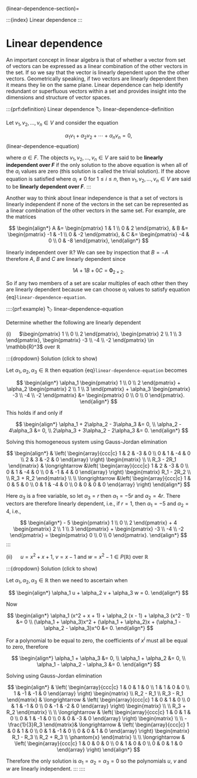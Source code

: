 (linear-dependence-section)=

:::{index} Linear dependence
:::

# Linear dependence

An important concept in linear algebra is that of whether a vector from set of vectors can be expressed as a linear combination of the other vectors in the set. If so we say that the vector is linearly dependent upon the the other vectors. Geometrically speaking, if two vectors are linearly dependent then it means they lie on the same plane. Linear dependence can help identify redundant or superfluous vectors within a set and provides insight into the dimensions and structure of vector spaces.

:::{prf:definition} Linear dependence
:label: linear-dependence-definition

Let $v_1, v_2, \ldots, v_n \in V$ and consider the equation

$$ \alpha_1 v_1 + \alpha_2 v_2 + \cdots + \alpha_n v_n = 0, $$(linear-dependence-equation)

where $\alpha \in F$. The objects $v_1, v_2, \ldots, v_n \in V$ are said to be **linearly independent over $F$** if the only solution to the above equation is when all of the $\alpha_i$ values are zero (this solution is called the trivial solution). If the above equation is satisfied where $\alpha_i \neq 0$ for $1 \leq i \leq n$, then $v_1, v_2, \ldots, v_n \in V$ are said to be **linearly dependent over $F$**.
:::

Another way to think about linear independence is that a set of vectors is linearly independent if none of the vectors in the set can be represented as a linear combination of the other vectors in the same set. For example, are the matrices

$$ \begin{align*}
    A &= \begin{pmatrix} 1 & 1 \\ 0 & 2 \end{pmatrix}, &
    B &= \begin{pmatrix} -1 & -1 \\ 0 & -2 \end{pmatrix}, &
    C &= \begin{pmatrix} -4 & 0 \\ 0 & -8 \end{pmatrix},
\end{align*} $$

linearly independent over $\mathbb{R}$? We can see by inspection that $B = -A$ therefore $A$, $B$ and $C$ are linearly dependent since

$$ 1A + 1B + 0C = \mathbf{0}_{2\times 2}. $$

So if any two members of a set are scalar multiples of each other then they are linearly dependent because we can choose $\alpha_i$ values to satisfy equation {eq}`linear-dependence-equation`.

::::{prf:example}
:label: linear-dependence-equation

Determine whether the following are linearly dependent

(i) &emsp; $\begin{pmatrix} 1 \\ 0 \\ 2 \end{pmatrix}, \begin{pmatrix} 2 \\ 1 \\ 3 \end{pmatrix}, \begin{pmatrix} -3 \\ -4 \\ -2 \end{pmatrix} \in \mathbb{R}^3$ over $\mathbb{R}$

:::{dropdown} Solution (click to show)

Let $\alpha_1, \alpha_2, \alpha_3 \in \mathbb{R}$ then equation {eq}`linear-dependence-equation` becomes

$$ \begin{align*}
    \alpha_1 \begin{pmatrix} 1 \\ 0 \\ 2 \end{pmatrix} + 
    \alpha_2 \begin{pmatrix} 2 \\ 1 \\ 3 \end{pmatrix} + 
    \alpha_3 \begin{pmatrix} -3 \\ -4 \\ -2 \end{pmatrix} &= 
    \begin{pmatrix} 0 \\ 0 \\ 0 \end{pmatrix}.
\end{align*} $$

This holds if and only if

$$ \begin{align*}
    \alpha_1 + 2\alpha_2 - 3\alpha_3 &= 0, \\
    \alpha_2 - 4\alpha_3 &= 0, \\
    2\alpha_3 + 3\alpha_2 - 2\alpha_3 &= 0.
\end{align*} $$

Solving this homogeneous system using Gauss-Jordan elimination

$$ \begin{align*}
    & \left( \begin{array}{ccc|c}
        1 & 2 & -3 & 0 \\
        0 & 1 & -4 & 0 \\
        2 & 3 & -2 & 0
    \end{array} \right)
    \begin{matrix} \\ \\ R_3 - 2R_1 \end{matrix} &
    \longrightarrow 
    &\left( \begin{array}{ccc|c}
        1 & 2 & -3 & 0 \\
        0 & 1 & -4 & 0 \\
        0 & -1 & 4 & 0
    \end{array} \right)
    \begin{matrix} R_1 - 2R_2 \\ \\ R_3 + R_2 \end{matrix} \\ \\
    \longrightarrow 
    &\left( \begin{array}{ccc|c}
        1 & 0 & 5 & 0 \\
        0 & 1 & -4 & 0 \\
        0 & 0 & 0 & 0
    \end{array} \right)
\end{align*} $$

Here $\alpha_3$ is a free variable, so let $\alpha_3 = r$ then $\alpha_1 = -5r$ and $\alpha_2 = 4r$. There vectors are therefore linearly dependent, i.e., if $r = 1$, then $\alpha_1 = -5$ and $\alpha_2 = 4$, i.e.,

$$ \begin{align*}
    - 5 \begin{pmatrix} 1 \\ 0 \\ 2 \end{pmatrix}
    + 4 \begin{pmatrix} 2 \\ 1 \\ 3 \end{pmatrix}
    + \begin{pmatrix} -3 \\ -4 \\ -2 \end{pmatrix} =
    \begin{pmatrix} 0 \\ 0 \\ 0 \end{pmatrix}.
\end{align*} $$
:::

(ii) &emsp; $u = x^2 + x + 1$, $v = x - 1$ and $w = x^2 - 1 \in P(\mathbb{R})$ over $\mathbb{R}$

:::{dropdown} Solution (click to show)

Let $\alpha_1, \alpha_2, \alpha_3 \in \mathbb{R}$ then we need to ascertain when

$$ \begin{align*}
    \alpha_1 u + \alpha_2 v + \alpha_3 w = 0.
\end{align*} $$

Now

$$ \begin{align*}
    \alpha_1 (x^2 + x + 1) + \alpha_2 (x - 1) + \alpha_3 (x^2 - 1) &= 0 \\
    (\alpha_1 + \alpha_3)x^2 + (\alpha_1 + \alpha_2)x + (\alpha_1 - \alpha_2 - \alpha_3)x^0 &= 0.
\end{align*} $$

For a polynomial to be equal to zero, the coefficients of $x^i$ must all be equal to zero, therefore

$$ \begin{align*}
    \alpha_1 + \alpha_3 &= 0, \\
    \alpha_1 + \alpha_2 &= 0, \\
    \alpha_1 - \alpha_2 - \alpha_3 &= 0.
\end{align*} $$

Solving using Gauss-Jordan elimination

$$ \begin{align*}
    & \left( \begin{array}{ccc|c}
        1 & 0 & 1 & 0 \\
        1 & 1 & 0 & 0 \\
        1 & -1 & -1 & 0
    \end{array} \right)
    \begin{matrix} \\ R_2 - R_1 \\ R_3 - R_1 \end{matrix} &
    \longrightarrow  &
    \left( \begin{array}{ccc|c}
        1 & 0 & 1 & 0 \\
        0 & 1 & -1 & 0 \\
        0 & -1 & -2 & 0
    \end{array} \right)
    \begin{matrix} \\  \\ R_3 + R_2 \end{matrix} \\ \\
    \longrightarrow  &
    \left( \begin{array}{ccc|c}
        1 & 0 & 1 & 0 \\
        0 & 1 & -1 & 0 \\
        0 & 0 & -3 & 0
    \end{array} \right)
    \begin{matrix} \\  \\ -\frac{1}{3}R_3 \end{matrix}&
    \longrightarrow &
    \left( \begin{array}{ccc|c}
        1 & 0 & 1 & 0 \\
        0 & 1 & -1 & 0 \\
        0 & 0 & 1 & 0
    \end{array} \right)
    \begin{matrix} R_1 - R_3 \\ R_2 + R_3 \\ \phantom{x} \end{matrix}  \\ \\
    \longrightarrow  &
    \left( \begin{array}{ccc|c}
        1 & 0 & 0 & 0 \\
        0 & 1 & 0 & 0 \\
        0 & 0 & 1 & 0
    \end{array} \right)
\end{align*} $$

Therefore the only solution is $\alpha_1 = \alpha_2 = \alpha_3 = 0$ so the polynomials $u$, $v$ and $w$ are linearly independent.
:::
::::
